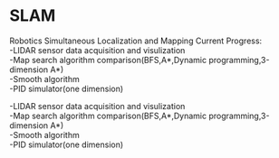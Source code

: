 # SLAM
Robotics Simultaneous Localization and Mapping
Current Progress:  
-LIDAR sensor data acquisition and visulization  
-Map search algorithm comparison(BFS,A*,Dynamic programming,3-dimension A*)  
-Smooth algorithm  
-PID simulator(one dimension)  
  
  
-LIDAR sensor data acquisition and visulization  
-Map search algorithm comparison(BFS,A*,Dynamic programming,3-dimension A*)  
-Smooth algorithm  
-PID simulator(one dimension) 
